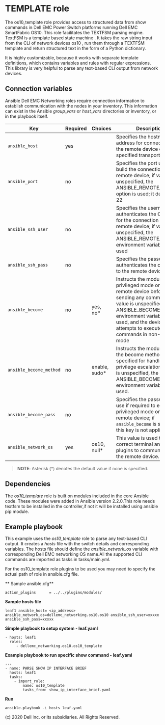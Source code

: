 TEMPLATE role
==============

The os10_template role provides access to structured data from show commands in Dell EMC Power Switch platforms running Dell EMC SmartFabric OS10. This role facilitates the TEXTFSM parsing engine. TextFSM is a template based state machine . It takes the raw string input from the CLI of network devices  os10 , run them through a TEXTFSM template and return structured text in the form of a Python dictionary.

It is highly customizable, because it works with separate template definitions, which contains variables and rules with regular expressions. This library is very helpful to parse any text-based CLI output from network devices.

Connection variables
--------------------

Ansible Dell EMC Networking roles require connection information to establish communication with the nodes in your inventory. This information can exist in the Ansible *group_vars* or *host_vars* directories or inventory, or in the playbook  itself.

| Key         | Required | Choices    | Description                                         |
|-------------|----------|------------|-----------------------------------------------------|
| ``ansible_host`` | yes      |            | Specifies the hostname or address for connecting to the remote device over the specified transport |
| ``ansible_port`` | no       |            | Specifies the port used to build the connection to the remote device; if value is unspecified, the ANSIBLE_REMOTE_PORT option is used; it defaults to 22 |
| ``ansible_ssh_user`` | no       |            | Specifies the username that authenticates the CLI login for the connection to the remote device; if value is unspecified, the ANSIBLE_REMOTE_USER environment variable value is used  |
| ``ansible_ssh_pass`` | no       |            | Specifies the password that authenticates the connection to the remote device. |
| ``ansible_become`` | no       | yes, no\*   | Instructs the module to enter privileged mode on the remote device before sending any commands; if value is unspecified, the ANSIBLE_BECOME environment variable value is used, and the device attempts to execute all commands in non-privileged mode |
| ``ansible_become_method`` | no       | enable, sudo\*   | Instructs the module to allow the become method to be specified for handling privilege escalation; if value is unspecified, the ANSIBLE_BECOME_METHOD environment variable value is used. |
| ``ansible_become_pass`` | no       |            | Specifies the password to use if required to enter privileged mode on the remote device; if ``ansible_become`` is set to no this key is not applicable. |
| ``ansible_network_os`` | yes      | os10, null\*  | This value is used to load the correct terminal and cliconf plugins to communicate with the remote device. |

> **NOTE**: Asterisk (\*) denotes the default value if none is specified.

Dependencies
------------

The *os10_template* role is built on  modules included in the core Ansible code. These modules were added in Ansible version 2.2.0.This role needs textfsm to be installed in the controller,if not it will be installed using ansible pip module.


Example playbook
----------------

This example uses the *os10_template* role to parse any text-based CLI output. It creates a *hosts* file with the switch details and corresponding variables. The hosts file should define the *ansible_network_os* variable with corresponding Dell EMC networking OS name.All the supported CLI commands are imported as tasks in tasks/main.yml.
 
For the os10_template role plugins to be used you may need to specify the actual path of role in ansible.cfg file. 

** Sample ansible.cfg**

    action_plugins      = ../../plugins/modules/


**Sample hosts file**

    leaf1 ansible_host= <ip_address> ansible_network_os=dellemc_networking.os10.os10 ansible_ssh_user=xxxxx ansible_ssh_pass=xxxxx


**Simple playbook to setup system - leaf.yaml**

    - hosts: leaf1
      roles:
         - dellemc_networking.os10.os10_template



**Example playbook to run specific show command - leaf.yaml**


    ---
    - name: PARSE SHOW IP INTERFACE BRIEF
      hosts: leaf1
      tasks:
        - import_role:
            name: os10_template
            tasks_from: show_ip_interface_brief.yaml
 


**Run**

    ansible-playbook -i hosts leaf.yaml

(c) 2020 Dell Inc. or its subsidiaries. All Rights Reserved.
